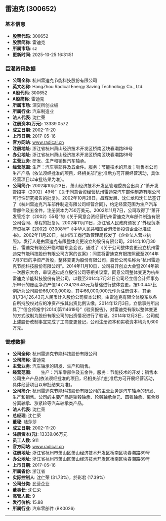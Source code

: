 ## 雷迪克 (300652)

### 基本信息

- **股票代码**: 300652
- **股票简称**: 雷迪克
- **所属市场**: sz
- **更新时间**: 2025-10-25 16:31:51

### 巨潮资讯数据

- **公司全称**: 杭州雷迪克节能科技股份有限公司
- **英文名称**: HangZhou Radical Energy Saving Technology Co., Ltd.
- **A股代码**: 300652
- **A股简称**: 雷迪克
- **所属市场**: 深交所创业板
- **所属行业**: 汽车制造业
- **法人代表**: 沈仁荣
- **注册资本(万元)**: 13339.0572
- **成立日期**: 2002-11-20
- **上市日期**: 2017-05-16
- **官方网站**: www.radical.cn
- **注册地址**: 浙江省杭州萧山经济技术开发区桥南区块春潮路89号
- **办公地址**: 浙江省杭州萧山经济技术开发区桥南区块春潮路89号
- **主营业务**: 研发、生产和销售汽车轴承。
- **经营范围**: 生产：汽车零部件及五金件。服务：节能技术的开发；销售本公司生产产品（依法须经批准的项目，经相关部门批准后方可开展经营活动，具体经营项目以审批结果为准）。
- **公司简介**: 2002年10月23日，萧山经济技术开发区管理委员会出具了“萧开发管招字（2002）49号”《关于同意合资经营杭州雷迪克汽车部件制造有限公司可行性研究报告的批复》。2002年10月28日，昌辉发展、沈仁龙和沈仁法签订了《杭州雷迪克汽车部件制造有限公司经营合同》，约定经营范围为生产汽车零部件及五金件，注册资本为750万美元。2002年11月7日，公司取得了“萧开发管招字（2002）55号”的《关于同意合资经营杭州雷迪克汽车部件制造有限公司合同、章程的批复》。2002年11月11日，浙江省人民政府颁发了“外经贸浙府资杭字【2002】03008号”《中华人民共和国台港澳侨投资企业批准证书》。2002年11月20日，杭州市工商行政管理局核发了《企业法人营业执照》。发行人是由雷迪克有限整体变更设立的股份有限公司。2014年10月30日，雷迪克有限召开临时股东会会议，通过了《关于公司整体变更设立杭州雷迪克节能科技股份有限公司方案的议案》：同意将雷迪克有限按照截至2014年7月31日的净资产折股，整体变更为股份有限公司，股份公司名称为“杭州雷迪克节能科技股份有限公司”。2014年11月10日，公司召开创立大会暨2014年第一次股东大会，审议通过成立股份公司等相关议案，同意公司整体变更为杭州雷迪克节能科技股份有限公司，以截至2014年7月31日公司经立信会计师事务所审计的账面净资产值147,734,126.43元为基础进行整体变更，按1:0.447比例折为公司股份66,000,000股，其中66,000,000元作为注册资本，其余81,734,126.43元人民币计入股份公司资本公积，由雷迪克有限全体股东以各自所持股权对应的净资产按其出资比例认缴。2014年12月3日，立信事务所出具了“信会师报字[2014]第114619号”《验资报告》，对雷迪克有限以整体变更的方式改制为股份有限公司的出资情况进行了验证。2014年12月3日，公司就上述股份改制事宜完成了工商变更登记，公司注册资本和实收资本均为6,600万元。

### 雪球数据

- **公司全称**: 杭州雷迪克节能科技股份有限公司
- **公司简称**: 雷迪克
- **主营业务**: 汽车轴承的研发、生产和销售。
- **经营范围**: 　　生产：汽车零部件及五金件。服务：节能技术的开发；销售本公司生产产品(依法须经批准的项目，经相关部门批准后方可开展经营活动，具体经营项目以审批结果为准)。
- **公司简介**: 杭州雷迪克节能科技股份有限公司的主营业务是汽车轴承的研发、生产和销售。公司的主要产品是轮毂轴承、轮毂轴承单元、圆锥轴承、离合器分离轴承、涨紧轮等汽车轴承类产品。
- **法人代表**: 沈仁荣
- **总经理**: 沈仁荣
- **董秘**: 陆莎莎
- **成立日期**: 2002-11-20
- **注册资本(元)**: 13339.06万元
- **员工人数**: 911
- **官方网站**: www.radical.cn
- **注册地址**: 浙江省杭州市萧山区萧山经济技术开发区桥南区块春潮路89号
- **办公地址**: 浙江省杭州市萧山区萧山经济技术开发区桥南区块春潮路89号
- **上市日期**: 2017-05-16
- **所属省份**: 浙江省
- **实际控制人**: 沈仁荣 (31.73%)，於彩君 (17.39%)
- **公司分类**: 民营企业
- **董事长**: 沈仁荣
- **高管人数**: 9
- **发行价格**: 15.88
- **所属行业**: 汽车零部件 (BK0026)

---